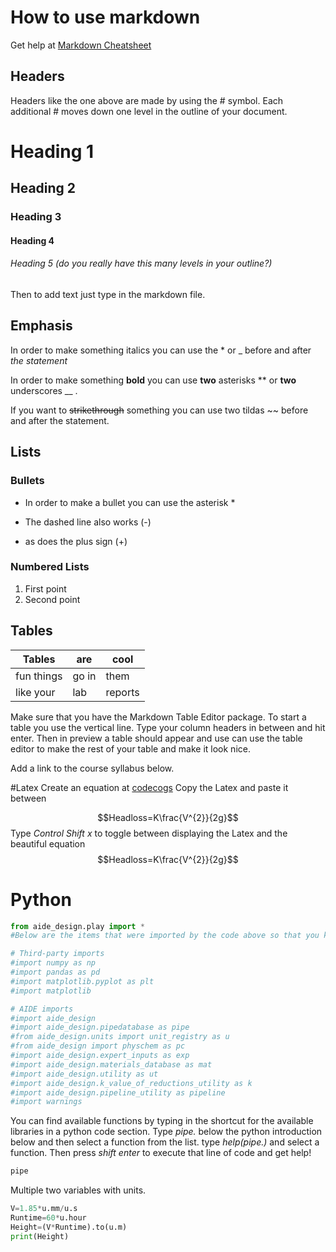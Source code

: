 # How to use markdown
Get help at
[Markdown Cheatsheet](https://github.com/adam-p/markdown-here/wiki/Markdown-Cheatsheet#links)
## Headers
Headers like the one above are made by using the # symbol. Each additional # moves down one level in the outline of your document.
# Heading 1
## Heading 2
### Heading 3
#### Heading 4
###### Heading 5 (do you really have this many levels in your outline?)

Then to add text just type in the markdown file.
## Emphasis
In order to make something italics you can use the * or _ before and after _the_ *statement*

In order to make something **bold** you can use __two__ asterisks ** or __two__ underscores __ .

If you want to ~~strikethrough~~ something you can use two tildas ~~ before and after the statement.
## Lists
### Bullets
* In order to make a bullet you can use the asterisk *
- The dashed line also works (-)
+ as does the plus sign (+)
### Numbered Lists
1. First point
2. Second point

## Tables
| Tables     | are   | cool    |
| ---------- | ----- | ------- |
| fun things | go in | them    |
| like your  | lab   | reports |


Make sure that you have the Markdown Table Editor package. To start a table you use the vertical line. Type your column headers in between and hit enter. Then in preview a table should appear and use can use the table editor to make the rest of your table and make it look nice.




Add a link to the course syllabus below.


#Latex
Create an equation at [codecogs](https://www.codecogs.com/latex/eqneditor.php)
Copy the Latex and paste it between $$ $$

$$Headloss=K\frac{V^{2}}{2g}$$
Type *Control Shift x* to toggle between displaying the Latex and the beautiful equation
$$Headloss=K\frac{V^{2}}{2g}$$

# Python
```Python
from aide_design.play import *
#Below are the items that were imported by the code above so that you know what abbreviations to use in your code.

# Third-party imports
#import numpy as np
#import pandas as pd
#import matplotlib.pyplot as plt
#import matplotlib

# AIDE imports
#import aide_design
#import aide_design.pipedatabase as pipe
#from aide_design.units import unit_registry as u
#from aide_design import physchem as pc
#import aide_design.expert_inputs as exp
#import aide_design.materials_database as mat
#import aide_design.utility as ut
#import aide_design.k_value_of_reductions_utility as k
#import aide_design.pipeline_utility as pipeline
#import warnings
```

You can find available functions by typing in the shortcut for the available libraries in a python code section. Type *pipe.* below the python introduction below and then select a function from the list. type *help(pipe.)* and select a function. Then press *shift enter* to execute that line of code and get help!

```Python
pipe
```

Multiple two variables with units.

```Python
V=1.85*u.mm/u.s
Runtime=60*u.hour
Height=(V*Runtime).to(u.m)
print(Height)
